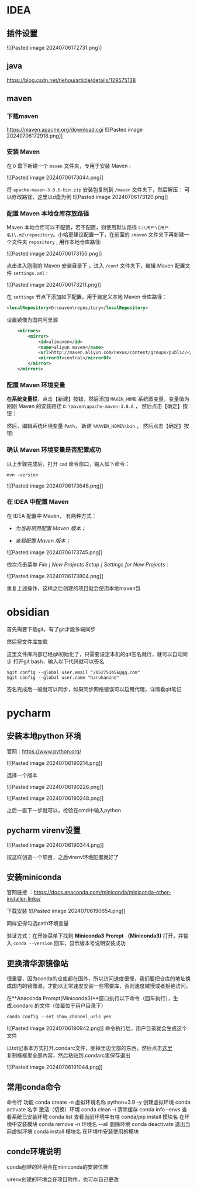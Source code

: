 
# IDEA

## 插件设置

![[Pasted image 20240706172731.png]]


## java


https://blog.csdn.net/tiehou/article/details/129575138


## maven

### 下载maven
https://maven.apache.org/download.cgi
![[Pasted image 20240706172918.png]]

### 安装 Maven

在 `D` 盘下新建一个 `maven` 文件夹，专用于安装 Maven :

![[Pasted image 20240706173044.png]]

将 `apache-maven-3.8.6-bin.zip` 安装包复制到 `/maven` 文件夹下，然后解压：
可以修改路径，这里以d盘为例
![[Pasted image 20240706173120.png]]

### 配置 Maven 本地仓库存放路径

Maven 本地仓库可以不配置，若不配置，则使用默认路径 `C:\用户\{用户名}\.m2\repository`。小哈更建议配置一下，在前面的 `/maven` 文件夹下再新建一个文件夹 `repository` , 用作本地仓库路径:

![[Pasted image 20240706173150.png]]

点击进入刚刚的 Maven 安装目录下 ，进入 `/conf` 文件夹下，编辑 Maven 配置文件 `settings.xml` :

![[Pasted image 20240706173211.png]]

在 `settings` 节点下添加如下配置，用于自定义本地 Maven 仓库路径：

```xml
<localRepository>D:\maven\repository</localRepository>
```

设置镜像为国内阿里源

```xml
	<mirrors>
        <mirror>  
            <id>alimaven</id>  
            <name>aliyun maven</name>  
            <url>http://maven.aliyun.com/nexus/content/groups/public/</url>  
            <mirrorOf>central</mirrorOf>          
        </mirror>  
    </mirrors>
```


### 配置 Maven 环境变量

**在系统变量栏**，点击【新建】按钮，然后添加 `MAVEN_HOME` 系统图变量，变量值为刚刚 Maven 的安装路径 `D:\maven\apache-maven-3.8.6` ， 然后点击【确定】按钮：


然后，编辑系统环境变量 `Path`， 新建 `%MAVEN_HOME%\bin` ， 然后点击【确定】按钮:

### 确认 Maven 环境变量是否配置成功
以上步骤完成后，打开 `cmd` 命令窗口，输入如下命令：

```
mvn -version
```
![[Pasted image 20240706173646.png]]

### 在 IDEA 中配置 Maven

在 IDEA 配置中 Maven， 有两种方式：

- _为当前项目配置 Maven 版本；_
    
- _全局配置 Maven 版本；_

![[Pasted image 20240706173745.png]]

依次点击菜单 _File | New Projects Setup | Settings for New Projects_ :



![[Pasted image 20240706173804.png]]

重复上述操作，这样之后创建的项目就会使用本地maven包


# obsidian

首先需要下载git，有了git才能多端同步

然后将文件库加载

这里文件库内部已经git初始化了，只需要设定本机的git签名就行，就可以自动同步
打开git bash，输入以下代码就可以签名
```shell
$git config --global user.email "2052753456@qq.com"
$git config --global user.name "harukanine"
```

签名完成后一般就可以同步，如果同步网络错误可以启用代理，详情看git笔记


# pycharm

## 安装本地python 环境

官网：https://www.python.org/

![[Pasted image 20240706190214.png]]

选择一个版本

![[Pasted image 20240706190228.png]]


![[Pasted image 20240706190248.png]]

之后一直下一步就可以，检验在cmd中输入python

## pycharm virenv设置


![[Pasted image 20240706190344.png]]

按这样创造一个项目，之后virenv环境配置就好了

## 安装miniconda

官网链接 ：https://docs.anaconda.com/miniconda/miniconda-other-installer-links/

下载安装
![[Pasted image 20240706190654.png]]

同样记得勾选path环境变量


验证方式：在开始菜单下找到 **Miniconda3 Prompt （Miniconda3)** 打开，并输入 `conda --version` 回车，显示版本号说明安装成功

## 更换清华源镜像站

很重要，因为conda的仓库都在国外，所以访问速度很慢，我们要把仓库的地址换成国内的镜像源，才能以正常速度安装一些需要库，否则速度贼慢或者拒绝访问。

在**Anaconda Prompt(Miniconda3)**窗口执行以下命令（回车执行），生成.condarc 的文件（位置位于用户目录下）

```
conda config --set show_channel_urls yes
```

![[Pasted image 20240706190942.png]]
命令执行后，用户目录就会生成这个文件

以txt记事本方式打开.condarc文件，删掉里边全部的东西，然后点击[这里  
](https://mirrors.tuna.tsinghua.edu.cn/help/anaconda/)复制框框里全部内容，然后粘贴到.condarc里保存退出

![[Pasted image 20240706191044.png]]


## 常用conda命令
命令行	功能
conda create -n 虚拟环境名称 python=3.9 -y	创建虚拟环境
conda activate 名字	激活（切换）环境
conda clean –i	清除缓存
conda info –envs	查看系统已安装环境
conda list	查看当前环境中有啥
conda/pip install 模块名	在环境中安装模块
conda remove -n 环境名 --all	删除环境
conda deactivate	退出当前虚拟环境
conda install 模块名	在环境中安装使用的模块

## conde环境说明

conda创建的环境会在miniconda的安装位置

virenv创建的环境会在项目附件，也可以自己更改
